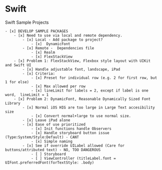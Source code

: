 # Swift
Swift Sample Projects


    - [x] DEVELOP SAMPLE PACKAGES
        - [x] Need to use via local and remote dependency. 
            - [x] Local - Add package to project?
                - [x]  DynamicFont
            - [x] Remote -  Dependencies file
                - [x] Realm
                - [x] FlexStackView
        - [x] Problem 1: FlexStackView, Flexbox style layout with UIKit and Swift UI
            - [x] Handle adjustable font, landscape, iPad
            - [x] Criteria:  
                - [x] Preset for individual row (e.g. 2 for first row, but 1 for else) 
                - [x] Max allowed per row
                - [x] lineLimit for labels = 2, except if label is one word,  lineLimit = 1
        - [x] Problem 2: DynamicFont, Reasonable Dynamically Sized Font Library
            - [x] Normal iOS HIG are too large in Large Text accesibility size
                - [x] Convert normal+large to use normal size.
            - [x] Leave iPad alone
            - [x] Ease of use prioritized
                - [x] Init functions handle Observers
                - [x] Handle storyboard button issue (Type:System/Style:Default) - CANT
                - [x] Simple naming
            - [x] See if override UILabel allowed (Care for buttons/attributed text) - NO, TOO DANGEROUS
                - [ ] Storyboard
                - [ ] ViewController (titleLabel.font = UIFont.preferredFont(forTextStyle: .body)
